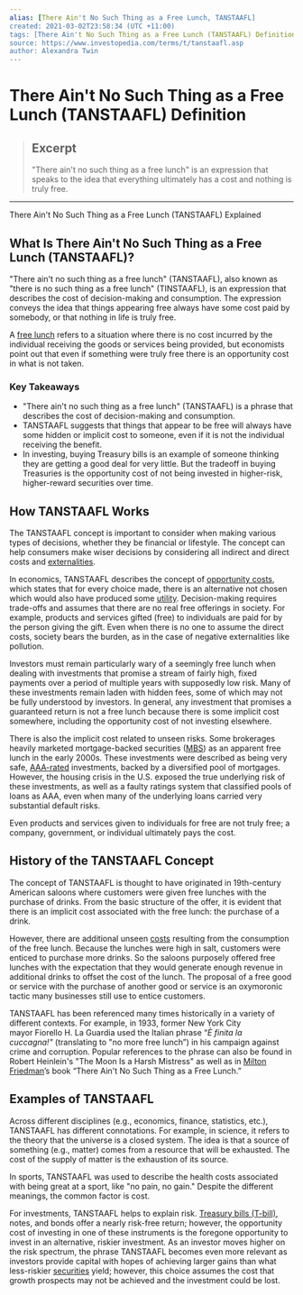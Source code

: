 ```yaml
---
alias: [There Ain't No Such Thing as a Free Lunch, TANSTAAFL]
created: 2021-03-02T23:58:34 (UTC +11:00)
tags: [There Ain't No Such Thing as a Free Lunch (TANSTAAFL) Definition, There Ain't No Such Thing as a Free Lunch (TANSTAAFL) Explained]
source: https://www.investopedia.com/terms/t/tanstaafl.asp
author: Alexandra Twin
---
```


# There Ain't No Such Thing as a Free Lunch (TANSTAAFL) Definition

> ## Excerpt
> "There ain't no such thing as a free lunch" is an expression that speaks to the idea that everything ultimately has a cost and nothing is truly free.

---

There Ain't No Such Thing as a Free Lunch (TANSTAAFL) Explained
## What Is There Ain't No Such Thing as a Free Lunch (TANSTAAFL)?

"There ain't no such thing as a free lunch" (TANSTAAFL), also known as "there is no such thing as a free lunch" (TINSTAAFL), is an expression that describes the cost of decision-making and consumption. The expression conveys the idea that things appearing free always have some cost paid by somebody, or that nothing in life is truly free.

A [free lunch](https://www.investopedia.com/terms/f/free-lunch.asp) refers to a situation where there is no cost incurred by the individual receiving the goods or services being provided, but economists point out that even if something were truly free there is an opportunity cost in what is not taken.

### Key Takeaways

-   "There ain't no such thing as a free lunch" (TANSTAAFL) is a phrase that describes the cost of decision-making and consumption.
-   TANSTAAFL suggests that things that appear to be free will always have some hidden or implicit cost to someone, even if it is not the individual receiving the benefit.
-   In investing, buying Treasury bills is an example of someone thinking they are getting a good deal for very little. But the tradeoff in buying Treasuries is the opportunity cost of not being invested in higher-risk, higher-reward securities over time.

## How TANSTAAFL Works

The TANSTAAFL concept is important to consider when making various types of decisions, whether they be financial or lifestyle. The concept can help consumers make wiser decisions by considering all indirect and direct costs and [externalities](https://www.investopedia.com/terms/e/externality.asp).

In economics, TANSTAAFL describes the concept of [opportunity costs](https://www.investopedia.com/terms/o/opportunitycost.asp), which states that for every choice made, there is an alternative not chosen which would also have produced some [utility](https://www.investopedia.com/terms/u/utility.asp). Decision-making requires trade-offs and assumes that there are no real free offerings in society. For example, products and services gifted (free) to individuals are paid for by the person giving the gift. Even when there is no one to assume the direct costs, society bears the burden, as in the case of negative externalities like pollution.

Investors must remain particularly wary of a seemingly free lunch when dealing with investments that promise a stream of fairly high, fixed payments over a period of multiple years with supposedly low risk. Many of these investments remain laden with hidden fees, some of which may not be fully understood by investors. In general, any investment that promises a guaranteed return is not a free lunch because there is some implicit cost somewhere, including the opportunity cost of not investing elsewhere.

There is also the implicit cost related to unseen risks. Some brokerages heavily marketed mortgage-backed securities ([MBS](https://www.investopedia.com/terms/m/mbs.asp)) as an apparent free lunch in the early 2000s. These investments were described as being very safe, [AAA-rated](https://www.investopedia.com/terms/a/aaa.asp) investments, backed by a diversified pool of mortgages. However, the housing crisis in the U.S. exposed the true underlying risk of these investments, as well as a faulty ratings system that classified pools of loans as AAA, even when many of the underlying loans carried very substantial default risks.

Even products and services given to individuals for free are not truly free; a company, government, or individual ultimately pays the cost.

## History of the TANSTAAFL Concept

The concept of TANSTAAFL is thought to have originated in 19th-century American saloons where customers were given free lunches with the purchase of drinks. From the basic structure of the offer, it is evident that there is an implicit cost associated with the free lunch: the purchase of a drink. 

However, there are additional unseen [costs](https://www.investopedia.com/terms/o/operating-cost.asp) resulting from the consumption of the free lunch. Because the lunches were high in salt, customers were enticed to purchase more drinks. So the saloons purposely offered free lunches with the expectation that they would generate enough revenue in additional drinks to offset the cost of the lunch. The proposal of a free good or service with the purchase of another good or service is an oxymoronic tactic many businesses still use to entice customers.

TANSTAAFL has been referenced many times historically in a variety of different contexts. For example, in 1933, former New York City mayor Fiorello H. La Guardia used the Italian phrase “_È finita la cuccagna!"_ (translating to "no more free lunch”) in his campaign against crime and corruption. Popular references to the phrase can also be found in Robert Heinlein's "The Moon Is a Harsh Mistress" as well as in [Milton Friedman](https://www.investopedia.com/terms/m/milton-friedman.asp)’s book “There Ain't No Such Thing as a Free Lunch.”

## Examples of TANSTAAFL

Across different disciplines (e.g., economics, finance, statistics, etc.), TANSTAAFL has different connotations. For example, in science, it refers to the theory that the universe is a closed system. The idea is that a source of something (e.g., matter) comes from a resource that will be exhausted. The cost of the supply of matter is the exhaustion of its source. 

In sports, TANSTAAFL was used to describe the health costs associated with being great at a sport, like "no pain, no gain." Despite the different meanings, the common factor is cost. 

For investments, TANSTAAFL helps to explain risk. [Treasury bills (T-bill)](https://www.investopedia.com/terms/t/treasurybill.asp), notes, and bonds offer a nearly risk-free return; however, the opportunity cost of investing in one of these instruments is the foregone opportunity to invest in an alternative, riskier investment. As an investor moves higher on the risk spectrum, the phrase TANSTAAFL becomes even more relevant as investors provide capital with hopes of achieving larger gains than what less-riskier [securities](https://www.investopedia.com/terms/s/security.asp) yield; however, this choice assumes the cost that growth prospects may not be achieved and the investment could be lost.
